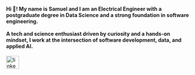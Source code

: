 <h4 align="left">Hi 👋! My name is Samuel and I am an Electrical Engineer with a postgraduate degree in Data Science and a strong foundation in software engineering.<br><br>A tech and science enthusiast driven by curiosity and a hands-on mindset, I work at the intersection of software development, data, and applied AI.</h4>


<div align="left">
  <a href="https://www.linkedin.com/in/samuel-andrade1/" target="_blank">
    <img src="https://img.shields.io/static/v1?message=LinkedIn&logo=linkedin&label=&color=0077B5&logoColor=white&labelColor=&style=for-the-badge" height="35" alt="linkedin logo"  />
  </a>
</div>

###

<br clear="both">


###
